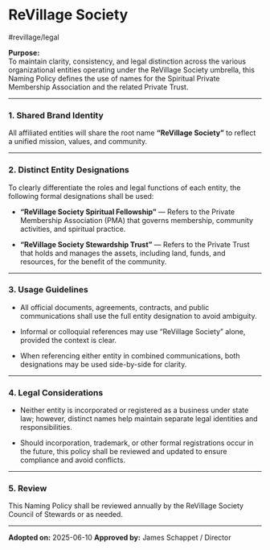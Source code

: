 # ReVillage Society

#revillage/legal

**Purpose:**  
To maintain clarity, consistency, and legal distinction across the various organizational entities operating under the ReVillage Society umbrella, this Naming Policy defines the use of names for the Spiritual Private Membership Association and the related Private Trust.

---

### 1. Shared Brand Identity

All affiliated entities will share the root name **“ReVillage Society”** to reflect a unified mission, values, and community.

---

### 2. Distinct Entity Designations

To clearly differentiate the roles and legal functions of each entity, the following formal designations shall be used:

- **“ReVillage Society Spiritual Fellowship”** — Refers to the Private Membership Association (PMA) that governs membership, community activities, and spiritual practice.
    
- **“ReVillage Society Stewardship Trust”** — Refers to the Private Trust that holds and manages the assets, including land, funds, and resources, for the benefit of the community.
    

---

### 3. Usage Guidelines

- All official documents, agreements, contracts, and public communications shall use the full entity designation to avoid ambiguity.
    
- Informal or colloquial references may use “ReVillage Society” alone, provided the context is clear.
    
- When referencing either entity in combined communications, both designations may be used side-by-side for clarity.
    

---

### 4. Legal Considerations

- Neither entity is incorporated or registered as a business under state law; however, distinct names help maintain separate legal identities and responsibilities.
    
- Should incorporation, trademark, or other formal registrations occur in the future, this policy shall be reviewed and updated to ensure compliance and avoid conflicts.
    

---

### 5. Review

This Naming Policy shall be reviewed annually by the ReVillage Society Council of Stewards or as needed.

---

**Adopted on:** 2025-06-10
**Approved by:** James Schappet / Director